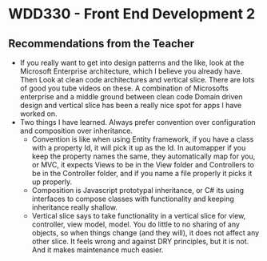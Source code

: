 # WDD330 - Front End Development 2

## Recommendations from the Teacher

- If you really want to get into design patterns and the like, look at the Microsoft Enterprise architecture, which I believe you already have. Then Look at clean code architectures and vertical slice. There are lots of good you tube videos on these. A combination of Microsofts enterprise and a middle ground between clean code Domain driven design and vertical slice has been a really nice spot for apps I have worked on.
- Two things I have learned. Always prefer convention over configuration and composition over inheritance.
  - Convention is like when using Entity framework, if you have a class with a property Id, it will pick it up as the Id.  In automapper if you keep the property names the same, they automatically map for you, or MVC, it expects Views to be in the View folder and Controllers to be in the Controller folder, and if you name a file properly it picks it up properly.
  - Composition is Javascript prototypal inheritance, or C# its using interfaces to compose classes with functionality and keeping inheritance really shallow.
  - Vertical slice says to take functionality in a vertical slice for view, controller, view model, model.  You do little to no sharing of any objects, so when things change (and they will), it does not affect any other slice.  It feels wrong and against DRY principles, but it is not.  And it makes maintenance much easier.